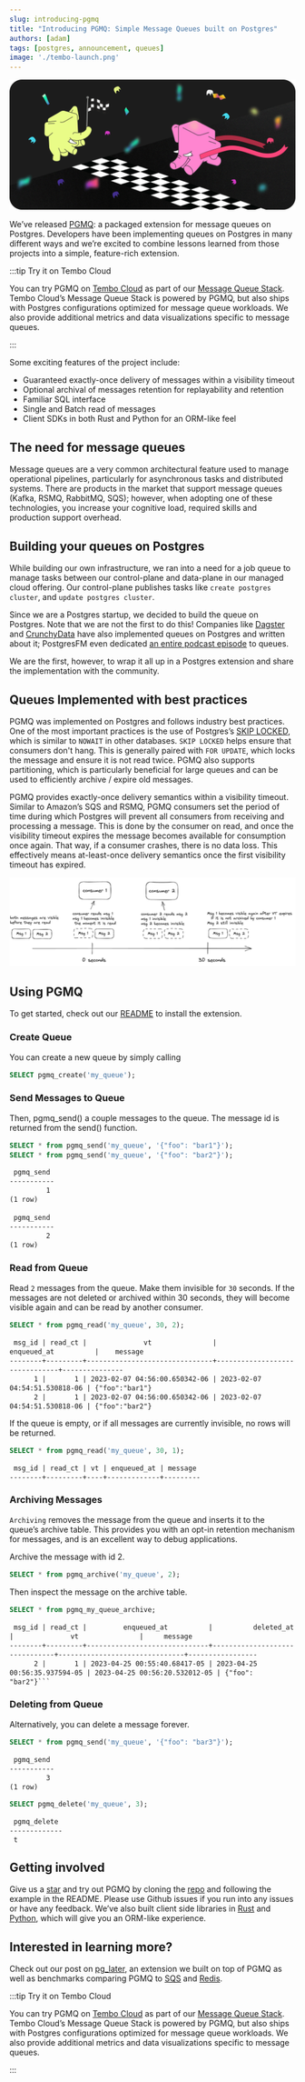 ```yaml
---
slug: introducing-pgmq
title: "Introducing PGMQ: Simple Message Queues built on Postgres"
authors: [adam]
tags: [postgres, announcement, queues]
image: './tembo-launch.png'
---
```


![tembo brand](./tembo-launch.png)

We’ve released [PGMQ](https://github.com/tembo-io/pgmq): a packaged extension for message queues on Postgres. Developers have been implementing queues on Postgres in many different ways and we’re excited to combine lessons learned from those projects into a simple, feature-rich extension. 

:::tip Try it on Tembo Cloud

You can try PGMQ on [Tembo Cloud](https://tembo.io/) as part of our [Message Queue Stack](https://tembo.io/docs/stacks/message-queue). Tembo Cloud’s Message Queue Stack is powered by PGMQ, but also ships with Postgres configurations optimized for message queue workloads. We also provide additional metrics and data visualizations specific to message queues.

:::

Some exciting features of the project include:

* Guaranteed exactly-once delivery of messages within a visibility timeout
* Optional archival of messages retention for replayability and retention
* Familiar SQL interface
* Single and Batch read of messages
* Client SDKs in both Rust and Python for an ORM-like feel

## The need for message queues

Message queues are a very common architectural feature used to manage operational pipelines, particularly for asynchronous tasks and distributed systems. There are products in the market that support message queues (Kafka, RSMQ, RabbitMQ, SQS); however, when adopting one of these technologies, you increase your cognitive load, required skills and production support overhead.

## Building your queues on Postgres

While building our own infrastructure, we ran into a need for a job queue to manage tasks between our control-plane and data-plane in our managed cloud offering. Our control-plane publishes tasks like `create postgres cluster`, and `update postgres cluster`. 

Since we are a Postgres startup, we decided to build the queue on Postgres. Note that we are not the first to do this! Companies like [Dagster](https://dagster.io/blog/skip-kafka-use-postgres-message-queue) and [CrunchyData](https://www.crunchydata.com/blog/message-queuing-using-native-postgresql) have also implemented queues on Postgres and written about it; PostgresFM even dedicated [an entire podcast episode](https://postgres.fm/episodes/queues-in-postgres) to queues.

We are the first, however, to wrap it all up in a Postgres extension and share the implementation with the community.

## Queues Implemented with best practices

PGMQ was implemented on Postgres and follows industry best practices. One of the most important practices is the use of Postgres’s [SKIP LOCKED](https://www.2ndquadrant.com/en/blog/what-is-select-skip-locked-for-in-postgresql-9-5/), which is similar to `NOWAIT` in other databases. `SKIP LOCKED` helps ensure that consumers don't hang. This is generally paired with `FOR UPDATE`, which locks the message and ensure it is not read twice. PGMQ also supports partitioning, which is particularly beneficial for large queues and can be used to efficiently archive / expire old messages.

PGMQ provides exactly-once delivery semantics within a visibility timeout. Similar to Amazon’s SQS and RSMQ, PGMQ consumers set the period of time during which Postgres will prevent all consumers from receiving and processing a message. This is done by the consumer on read, and once the visibility timeout expires the message becomes available for consumption once again. That way, if a consumer crashes, there is no data loss. This effectively means at-least-once delivery semantics once the first visibility timeout has expired.

![vt](vt.png "VisibilityTimeout")

## Using PGMQ

To get started, check out our [README](https://github.com/tembo-io/pgmq/blob/main/README.md#installation) to install the extension.


### Create Queue

You can create a new queue by simply calling

```sql
SELECT pgmq_create('my_queue');
```

### Send Messages to Queue

Then, pgmq_send() a couple messages to the queue. The message id is returned from the send() function.

```sql
SELECT * from pgmq_send('my_queue', '{"foo": "bar1"}');
SELECT * from pgmq_send('my_queue', '{"foo": "bar2"}');
```

```text
 pgmq_send
-----------
         1
(1 row)

 pgmq_send
-----------
         2
(1 row)
```

### Read from Queue

Read `2` messages from the queue. Make them invisible for `30` seconds. If the messages are not deleted or archived within 30 seconds, they will become visible again and can be read by another consumer.

```sql
SELECT * from pgmq_read('my_queue', 30, 2);
```

```text
 msg_id | read_ct |              vt               |          enqueued_at          |    message
--------+---------+-------------------------------+-------------------------------+---------------
      1 |       1 | 2023-02-07 04:56:00.650342-06 | 2023-02-07 04:54:51.530818-06 | {"foo":"bar1"}
      2 |       1 | 2023-02-07 04:56:00.650342-06 | 2023-02-07 04:54:51.530818-06 | {"foo":"bar2"}
```

If the queue is empty, or if all messages are currently invisible, no rows will be returned.

```sql
SELECT * from pgmq_read('my_queue', 30, 1);
```

```text
 msg_id | read_ct | vt | enqueued_at | message
--------+---------+----+-------------+---------
```

### Archiving Messages

`Archiving` removes the message from the queue and inserts it to the queue’s archive table. This provides you with an opt-in retention mechanism for messages, and is an excellent way to debug applications.

Archive the message with id 2.

```sql
SELECT * from pgmq_archive('my_queue', 2);
```

Then inspect the message on the archive table.

```sql
SELECT * from pgmq_my_queue_archive;
```

```text
 msg_id | read_ct |         enqueued_at          |          deleted_at           |              vt               |     message     
--------+---------+------------------------------+-------------------------------+-------------------------------+-----------------
      2 |       1 | 2023-04-25 00:55:40.68417-05 | 2023-04-25 00:56:35.937594-05 | 2023-04-25 00:56:20.532012-05 | {"foo": "bar2"}```
```

### Deleting from Queue

Alternatively, you can delete a message forever.

```sql
SELECT * from pgmq_send('my_queue', '{"foo": "bar3"}');
```

```text
 pgmq_send
-----------
         3
(1 row)
```

```sql
SELECT pgmq_delete('my_queue', 3);
```

```text
 pgmq_delete
-------------
 t
 ```

## Getting involved

Give us a [star](https://github.com/tembo-io/pgmq) and try out PGMQ by cloning the [repo](https://github.com/tembo-io/pgmq) and following the example in the README. Please use Github issues if you run into any issues or have any feedback. We’ve also built client side libraries in [Rust](https://github.com/tembo-io/pgmq/tree/main/core) and [Python](https://github.com/tembo-io/pgmq/tree/main/tembo-pgmq-python), which will give you an ORM-like experience.

## Interested in learning more? 

Check out our post on [pg_later](https://github.com/tembo-io/pg_later), an extension we built on top of PGMQ as well as benchmarks comparing PGMQ to [SQS](https://aws.amazon.com/sqs/) and [Redis](https://redis.com/).

:::tip Try it on Tembo Cloud

You can try PGMQ on [Tembo Cloud](https://tembo.io/) as part of our [Message Queue Stack](https://tembo.io/docs/stacks/message-queue). Tembo Cloud’s Message Queue Stack is powered by PGMQ, but also ships with Postgres configurations optimized for message queue workloads. We also provide additional metrics and data visualizations specific to message queues.

:::
